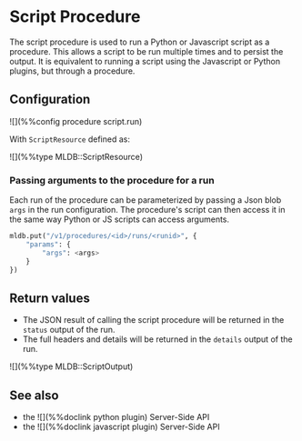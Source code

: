 # Script Procedure

The script procedure is used to run a Python or Javascript script as a procedure. This allows a script to be run multiple times and to persist the output. It is equivalent to running a script using the Javascript or Python plugins, but through a procedure.

## Configuration

![](%%config procedure script.run)

With `ScriptResource` defined as:

![](%%type MLDB::ScriptResource)

### Passing arguments to the procedure for a run

Each run of the procedure can be parameterized by passing a Json blob `args` in the run configuration. The procedure's script can then access it in the same way Python or JS scripts can access arguments.

```python
mldb.put("/v1/procedures/<id>/runs/<runid>", {
    "params": {
        "args": <args>
    }
})
```

## Return values

- The JSON result of calling the script procedure will be returned in the `status`
output of the run.
- The full headers and details will be returned in the `details` output of the run.

![](%%type MLDB::ScriptOutput)

## See also

* the ![](%%doclink python plugin) Server-Side API
* the ![](%%doclink javascript plugin) Server-Side API

